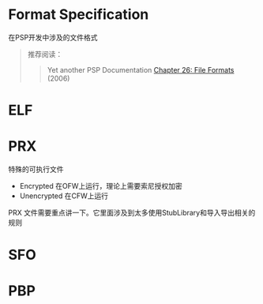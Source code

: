 # Format Specification
在PSP开发中涉及的文件格式
> 推荐阅读：
>> Yet another PSP Documentation [Chapter 26: File Formats](https://gigawiz.github.io/yapspd/html_chapters_split/chap26.html) (2006)

# ELF

# PRX
特殊的可执行文件
+ Encrypted 在OFW上运行，理论上需要索尼授权加密
+ Unencrypted 在CFW上运行

PRX 文件需要重点讲一下。它里面涉及到太多使用StubLibrary和导入导出相关的规则

# SFO

# PBP